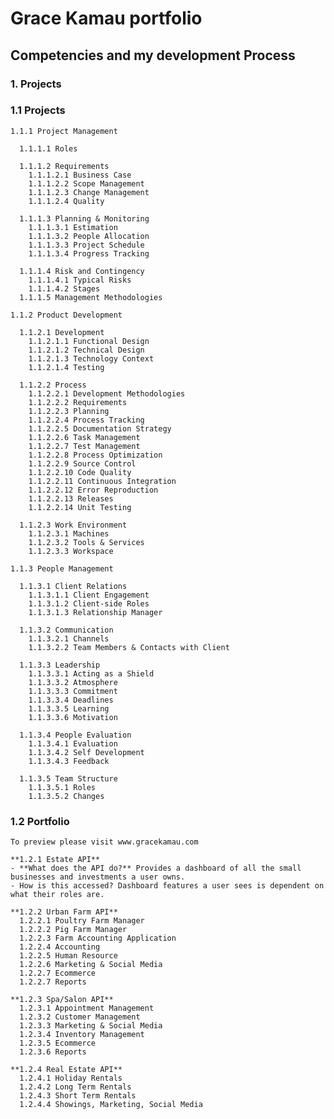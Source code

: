 # Grace Kamau portfolio
## Competencies and my development Process
### 1. Projects
   ### 1.1 Projects

    1.1.1 Project Management

      1.1.1.1 Roles

      1.1.1.2 Requirements
        1.1.1.2.1 Business Case
        1.1.1.2.2 Scope Management
        1.1.1.2.3 Change Management
        1.1.1.2.4 Quality

      1.1.1.3 Planning & Monitoring
        1.1.1.3.1 Estimation
        1.1.1.3.2 People Allocation
        1.1.1.3.3 Project Schedule
        1.1.1.3.4 Progress Tracking

      1.1.1.4 Risk and Contingency
        1.1.1.4.1 Typical Risks
        1.1.1.4.2 Stages
      1.1.1.5 Management Methodologies

    1.1.2 Product Development

      1.1.2.1 Development
        1.1.2.1.1 Functional Design
        1.1.2.1.2 Technical Design
        1.1.2.1.3 Technology Context
        1.1.2.1.4 Testing

      1.1.2.2 Process
        1.1.2.2.1 Development Methodologies
        1.1.2.2.2 Requirements
        1.1.2.2.3 Planning
        1.1.2.2.4 Process Tracking
        1.1.2.2.5 Documentation Strategy
        1.1.2.2.6 Task Management
        1.1.2.2.7 Test Management
        1.1.2.2.8 Process Optimization
        1.1.2.2.9 Source Control
        1.1.2.2.10 Code Quality
        1.1.2.2.11 Continuous Integration
        1.1.2.2.12 Error Reproduction
        1.1.2.2.13 Releases
        1.1.2.2.14 Unit Testing

      1.1.2.3 Work Environment
        1.1.2.3.1 Machines
        1.1.2.3.2 Tools & Services
        1.1.2.3.3 Workspace

    1.1.3 People Management

      1.1.3.1 Client Relations
        1.1.3.1.1 Client Engagement
        1.1.3.1.2 Client-side Roles
        1.1.3.1.3 Relationship Manager

      1.1.3.2 Communication
        1.1.3.2.1 Channels
        1.1.3.2.2 Team Members & Contacts with Client

      1.1.3.3 Leadership
        1.1.3.3.1 Acting as a Shield
        1.1.3.3.2 Atmosphere
        1.1.3.3.3 Commitment
        1.1.3.3.4 Deadlines
        1.1.3.3.5 Learning
        1.1.3.3.6 Motivation

      1.1.3.4 People Evaluation
        1.1.3.4.1 Evaluation
        1.1.3.4.2 Self Development
        1.1.3.4.3 Feedback

      1.1.3.5 Team Structure
        1.1.3.5.1 Roles
        1.1.3.5.2 Changes

  ### 1.2 Portfolio
    To preview please visit www.gracekamau.com

    **1.2.1 Estate API**
    - **What does the API do?** Provides a dashboard of all the small businesses and investments a user owns.
    - How is this accessed? Dashboard features a user sees is dependent on what their roles are.

    **1.2.2 Urban Farm API**
      1.2.2.1 Poultry Farm Manager
      1.2.2.2 Pig Farm Manager
      1.2.2.3 Farm Accounting Application
      1.2.2.4 Accounting
      1.2.2.5 Human Resource
      1.2.2.6 Marketing & Social Media
      1.2.2.7 Ecommerce
      1.2.2.7 Reports

    **1.2.3 Spa/Salon API**
      1.2.3.1 Appointment Management
      1.2.3.2 Customer Management
      1.2.3.3 Marketing & Social Media
      1.2.3.4 Inventory Management
      1.2.3.5 Ecommerce
      1.2.3.6 Reports

    **1.2.4 Real Estate API**
      1.2.4.1 Holiday Rentals
      1.2.4.2 Long Term Rentals
      1.2.4.3 Short Term Rentals
      1.2.4.4 Showings, Marketing, Social Media
